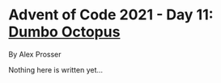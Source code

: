# Advent of Code 2021 - Day 11: [Dumbo Octopus](https://adventofcode.com/2021/day/11)
By Alex Prosser

Nothing here is written yet...